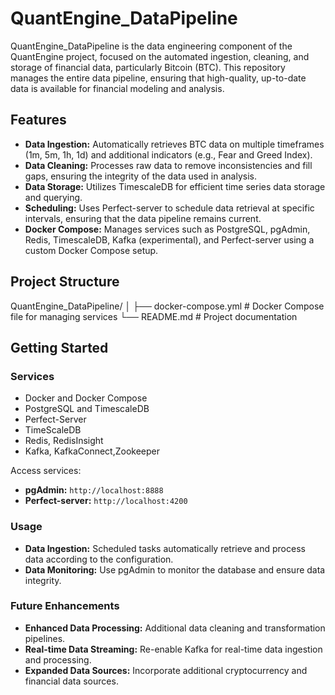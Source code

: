 # QuantEngine_DataPipeline

QuantEngine_DataPipeline is the data engineering component of the QuantEngine project, focused on the automated ingestion, cleaning, and storage of financial data, particularly Bitcoin (BTC). This repository manages the entire data pipeline, ensuring that high-quality, up-to-date data is available for financial modeling and analysis.

## Features

- **Data Ingestion:** Automatically retrieves BTC data on multiple timeframes (1m, 5m, 1h, 1d) and additional indicators (e.g., Fear and Greed Index).
- **Data Cleaning:** Processes raw data to remove inconsistencies and fill gaps, ensuring the integrity of the data used in analysis.
- **Data Storage:** Utilizes TimescaleDB for efficient time series data storage and querying.
- **Scheduling:** Uses Perfect-server to schedule data retrieval at specific intervals, ensuring that the data pipeline remains current.
- **Docker Compose:** Manages services such as PostgreSQL, pgAdmin, Redis, TimescaleDB, Kafka (experimental), and Perfect-server using a custom Docker Compose setup.

## Project Structure

QuantEngine_DataPipeline/
│
├── docker-compose.yml # Docker Compose file for managing services
└── README.md # Project documentation

## Getting Started

### Services

- Docker and Docker Compose
- PostgreSQL and TimescaleDB
- Perfect-Server
- TimeScaleDB
- Redis, RedisInsight
- Kafka, KafkaConnect,Zookeeper

<!-- ### Installation

1. Clone the repository:

   ```bash
   git clone https://github.com/yourusername/QuantEngine_DataPipeline.git
   cd QuantEngine_DataPipeline
   ```

2. Set up environment variables:

   ```bash
   cp .env.example .env
   ```

3. Start the data pipeline services:

   ```bash
   docker-compose up -d
   ``` -->

Access services:
   - **pgAdmin:** `http://localhost:8888`
   - **Perfect-server:** `http://localhost:4200`

### Usage

- **Data Ingestion:** Scheduled tasks automatically retrieve and process data according to the configuration.
- **Data Monitoring:** Use pgAdmin to monitor the database and ensure data integrity.

### Future Enhancements

- **Enhanced Data Processing:** Additional data cleaning and transformation pipelines.
- **Real-time Data Streaming:** Re-enable Kafka for real-time data ingestion and processing.
- **Expanded Data Sources:** Incorporate additional cryptocurrency and financial data sources.


